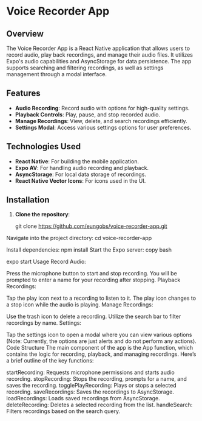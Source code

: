 # Voice Recorder App

## Overview
The Voice Recorder App is a React Native application that allows users to record audio, play back recordings, and manage their audio files. It utilizes Expo's audio capabilities and AsyncStorage for data persistence. The app supports searching and filtering recordings, as well as settings management through a modal interface.

## Features
- **Audio Recording**: Record audio with options for high-quality settings.
- **Playback Controls**: Play, pause, and stop recorded audio.
- **Manage Recordings**: View, delete, and search recordings efficiently.
- **Settings Modal**: Access various settings options for user preferences.

## Technologies Used
- **React Native**: For building the mobile application.
- **Expo AV**: For handling audio recording and playback.
- **AsyncStorage**: For local data storage of recordings.
- **React Native Vector Icons**: For icons used in the UI.

## Installation
1. **Clone the repository**:
   
   git clone https://github.com/eungobs/voice-recorder-app.git

Navigate into the project directory:
 cd voice-recorder-app

Install dependencies:
npm install
Start the Expo server:
 copy
bash

expo start
Usage
Record Audio:

Press the microphone button to start and stop recording.
You will be prompted to enter a name for your recording after stopping.
Playback Recordings:

Tap the play icon next to a recording to listen to it.
The play icon changes to a stop icon while the audio is playing.
Manage Recordings:

Use the trash icon to delete a recording.
Utilize the search bar to filter recordings by name.
Settings:

Tap the settings icon to open a modal where you can view various options (Note: Currently, the options are just alerts and do not perform any actions).
Code Structure
The main component of the app is the App function, which contains the logic for recording, playback, and managing recordings. Here’s a brief outline of the key functions:

startRecording: Requests microphone permissions and starts audio recording.
stopRecording: Stops the recording, prompts for a name, and saves the recording.
togglePlayRecording: Plays or stops a selected recording.
saveRecordings: Saves the recordings to AsyncStorage.
loadRecordings: Loads saved recordings from AsyncStorage.
deleteRecording: Deletes a selected recording from the list.
handleSearch: Filters recordings based on the search query.